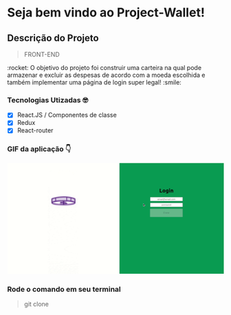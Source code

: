 # Seja bem vindo ao Project-Wallet!

## Descrição do Projeto
> FRONT-END
<p>:rocket: O objetivo do projeto foi construir uma carteira na qual pode armazenar e excluir as despesas de acordo com a moeda escolhida e 
também implementar uma página de login super legal! :smile:</p>

### Tecnologias Utizadas :nerd_face:

- [x] React.JS / Componentes de classe
- [x] Redux
- [x] React-router

### GIF da aplicação :point_down:

<img src="src/asset/TrybeWallet.gif">

### Rode o comando em seu terminal 
> git clone 
